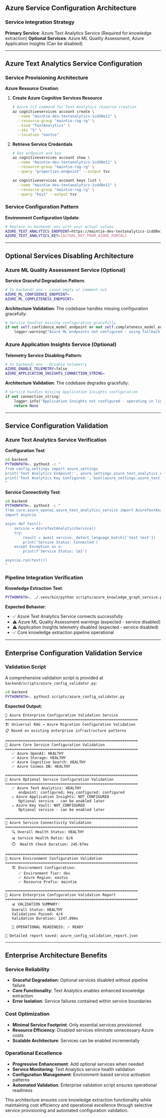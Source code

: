 ## **Azure Service Configuration Architecture**

### **Service Integration Strategy**

**Primary Service**: Azure Text Analytics Service (Required for knowledge extraction)
**Optional Services**: Azure ML Quality Assessment, Azure Application Insights (Can be disabled)

---

## **Azure Text Analytics Service Configuration**

### **Service Provisioning Architecture**

**Azure Resource Creation**:
1. **Create Azure Cognitive Services Resource**
   ```bash
   # Azure CLI command for Text Analytics resource creation
   az cognitiveservices account create \
     --name "maintie-dev-textanalytics-1cdd8e11" \
     --resource-group "maintie-rag-rg" \
     --kind "TextAnalytics" \
     --sku "S" \
     --location "eastus"
   ```

2. **Retrieve Service Credentials**
   ```bash
   # Get endpoint and key
   az cognitiveservices account show \
     --name "maintie-dev-textanalytics-1cdd8e11" \
     --resource-group "maintie-rag-rg" \
     --query "properties.endpoint" --output tsv

   az cognitiveservices account keys list \
     --name "maintie-dev-textanalytics-1cdd8e11" \
     --resource-group "maintie-rag-rg" \
     --query "key1" --output tsv
   ```

### **Service Configuration Pattern**

**Environment Configuration Update**:
```bash
# Replace in backend/.env with your actual values
AZURE_TEXT_ANALYTICS_ENDPOINT=https://maintie-dev-textanalytics-1cdd8e11.cognitiveservices.azure.com/
AZURE_TEXT_ANALYTICS_KEY=[ACTUAL_KEY_FROM_AZURE_PORTAL]
```

---

## **Optional Services Disabling Architecture**

### **Azure ML Quality Assessment Service (Optional)**

**Service Graceful Degradation Pattern**:
```bash
# In backend/.env - Leave empty or comment out
AZURE_ML_CONFIDENCE_ENDPOINT=
AZURE_ML_COMPLETENESS_ENDPOINT=
```

**Architecture Validation**: The codebase handles missing configuration gracefully:
```python
# Service handles missing configuration gracefully
if not self.confidence_model_endpoint or not self.completeness_model_endpoint:
    logger.warning("Azure ML endpoints not configured - using fallback quality assessment")
```

### **Azure Application Insights Service (Optional)**

**Telemetry Service Disabling Pattern**:
```bash
# In backend/.env - Disable telemetry
AZURE_ENABLE_TELEMETRY=false
AZURE_APPLICATION_INSIGHTS_CONNECTION_STRING=
```

**Architecture Validation**: The codebase degrades gracefully:
```python
# Service handles missing Application Insights configuration
if not connection_string:
    logger.info("Application Insights not configured - operating in lightweight mode")
    return None
```

---

## **Service Configuration Validation**

### **Azure Text Analytics Service Verification**

**Configuration Test**:
```bash
cd backend
PYTHONPATH=. python3 -c "
from config.settings import azure_settings
print('Text Analytics Endpoint:', azure_settings.azure_text_analytics_endpoint)
print('Text Analytics Key Configured:', bool(azure_settings.azure_text_analytics_key))
"
```

**Service Connectivity Test**:
```bash
cd backend
PYTHONPATH=. python3 -c "
from core.azure_openai.azure_text_analytics_service import AzureTextAnalyticsService
import asyncio

async def test():
    service = AzureTextAnalyticsService()
    try:
        result = await service._detect_language_batch(['test text'])
        print('Service Status: Connected')
    except Exception as e:
        print(f'Service Status: {e}')

asyncio.run(test())
"
```

### **Pipeline Integration Verification**

**Knowledge Extraction Test**:
```bash
PYTHONPATH=. ./.venv/bin/python scripts/azure_knowledge_graph_service.py general
```

**Expected Behavior**:
- ✅ Azure Text Analytics Service connects successfully
- ⚠️ Azure ML Quality Assessment warnings (expected - service disabled)
- ⚠️ Application Insights telemetry disabled (expected - service disabled)
- ✅ Core knowledge extraction pipeline operational

---

## **Enterprise Configuration Validation Service**

### **Validation Script**

A comprehensive validation script is provided at `backend/scripts/azure_config_validator.py`:

```bash
cd backend
PYTHONPATH=. python3 scripts/azure_config_validator.py
```

**Expected Output:**
```
🚀 Azure Enterprise Configuration Validation Service
============================================================
🏗️ Universal RAG → Azure Migration Configuration Validation
📋 Based on existing enterprise infrastructure patterns

============================================================
🔧 Azure Core Service Configuration Validation
============================================================
   ✅ Azure OpenAI: HEALTHY
   ✅ Azure Storage: HEALTHY
   ✅ Azure Cognitive Search: HEALTHY
   ✅ Azure Cosmos DB: HEALTHY

============================================================
🔧 Azure Optional Service Configuration Validation
============================================================
   ✅ Azure Text Analytics: HEALTHY
      endpoint: configured; key_configured: configured
   ⚠️ Azure Application Insights: NOT_CONFIGURED
      Optional service - can be enabled later
   ⚠️ Azure Key Vault: NOT_CONFIGURED
      Optional service - can be enabled later

============================================================
🔧 Azure Service Connectivity Validation
============================================================
   🔍 Overall Health Status: HEALTHY
   📊 Service Health Ratio: 6/6
   ⏱️  Health Check Duration: 245.67ms

============================================================
🔧 Azure Environment Configuration Validation
============================================================
   🏗️ Environment Configuration:
      ✅ Environment Tier: dev
      ✅ Azure Region: eastus
      ✅ Resource Prefix: maintie

============================================================
🔧 Azure Enterprise Configuration Validation Report
============================================================
   📊 VALIDATION SUMMARY:
   Overall Status: HEALTHY
   Validations Passed: 4/4
   Validation Duration: 1247.89ms

   🎯 OPERATIONAL READINESS: ✅ READY

📄 Detailed report saved: azure_config_validation_report.json
```

---

## **Enterprise Architecture Benefits**

### **Service Reliability**
- **Graceful Degradation**: Optional services disabled without pipeline failure
- **Core Functionality**: Text Analytics enables enhanced knowledge extraction
- **Error Isolation**: Service failures contained within service boundaries

### **Cost Optimization**
- **Minimal Service Footprint**: Only essential services provisioned
- **Resource Efficiency**: Disabled services eliminate unnecessary Azure costs
- **Scalable Architecture**: Services can be enabled incrementally

### **Operational Excellence**
- **Progressive Enhancement**: Add optional services when needed
- **Service Monitoring**: Text Analytics service health validation
- **Configuration Management**: Environment-based service activation patterns
- **Automated Validation**: Enterprise validation script ensures operational readiness

This architecture ensures core knowledge extraction functionality while maintaining cost efficiency and operational excellence through selective service provisioning and automated configuration validation.